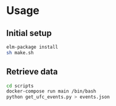 # Usage
## Initial setup
```bash
elm-package install
sh make.sh
```

## Retrieve data
```bash
cd scripts
docker-compose run main /bin/bash
python get_ufc_events.py > events.json
```
